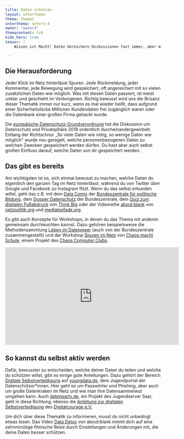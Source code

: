```yaml
---
title: Daten schützen
layout: unterthema
thema: thema1
unterthema: unter1-4
owner: "owner3"
themacontent: fs9
hide_hero: true
teaser: |
    Wissen ist Macht! Daten bereichern Diskussionen fast immer, aber mit schlecht aufbereiteten Daten lassen sich Diskussionen auch manipulieren. Kennst du dich aus, dann kannst du beides unterscheiden.

---
```


## Die Herausforderung
Jeder Klick im Netz hinterlässt Spuren. Jede Rückmeldung, jeder Kommentar, jede Bewegung wird gespeichert, oft angereichert mit so vielen zusätzlichen Daten wie möglich. Was mit diesen Daten passiert, ist meist unklar und geschieht im Verborgenen. Richtig bewusst wird uns die Brisanz dieser Thematik immer nur kurz, wenn es mal wieder heißt, dass aufgrund einer Sicherheitslücke Millionen Kundendaten frei zugänglich waren oder die Datenbank einer großen Firma gehackt wurde.

Die [europäische Datenschutz-Grundverordnung](https://de.wikipedia.org/wiki/Datenschutz-Grundverordnung) hat die Diskussion um Datenschutz und Privatsphäre 2018 ordentlich durcheinandergewirbelt. Entlang der Richtschnur „So viele Daten wie nötig, so wenige Daten wie möglich" wurde neu geregelt, welche personenbezogenen Daten zu welchen Zwecken gespeichert werden dürfen.
Du hast aber auch selbst großen Einfluss darauf, welche Daten von dir gespeichert werden.

## Das gibt es bereits
Am wichtigsten ist es, sich einmal bewusst zu machen, welche Daten du eigentlich den ganzen Tag im Netz hinterlässt, während du von Twitter über Google und Facebook zu Instagram flitzt.
Wenn du das selbst erkunden willst, geht das z.B. mit dem [Data Comix](http://www.bpb.de/mediathek/203501/data-comix) der [Bundeszentrale für politische Bildung](http://www.bpb.de/), dem [Dossier Datenschutz](http://www.bpb.de/gesellschaft/digitales/datenschutz/) der Bundeszentrale, dem [Quiz zum digitalen Fußabdruck](http://sichersurfen.think-big.org/) von [Think Big](https://www.think-big.org/) oder der Videoreihe [about:blank](https://www.youtube.com/channel/UCLGZBlrotKM_nuPPcvuR9SQ/videos) von [netzpolitik.org](https://netzpolitik.org/) und [medialepfade.org](https://medialepfade.org/).

Es gibt auch Konzepte für Workshops, in denen du das Thema mit anderen gemeinsam durchleuchten kannst. Dazu gehören beispielsweise die Methodensammlung [Leben im Datenmeer](http://www.bpb.de/veranstaltungen/netzwerke/teamglobal/67696/leben-im-datenmeer) (auch von der Bundeszentrale zusammengestellt) und der Workshop [Spuren im Netz](https://hackmd.io/s/HyzHKRtwG) von [Chaos macht Schule](https://berlin.ccc.de/wiki/Chaos_macht_Schule), einem Projekt des [Chaos Computer Clubs](https://www.ccc.de/).

<div class="videoiframe"><iframe width="560" height="315" src="https://www.youtube.com/embed/uy2vw-mQ-Kk" frameborder="0" allow="accelerometer; autoplay; encrypted-media; gyroscope; picture-in-picture" allowfullscreen></iframe></div>

## So kannst du selbst aktiv werden
Dafür, bewusster zu entscheiden, welche deiner Daten du teilen und welche du schützen willst, gibt es einige gute Anleitungen.
Dazu gehört der Bereich [Digitale Selbstverteidigung](https://www.youngdata.de/digitale-selbstverteidigung/allgemeines/) auf [youngdata.de](https://www.youngdata.de/), dem Jugendportal der Datenschützer\*innen. Hier geht es um Passwörter und Phishing, aber auch um große Datenkraken im Netz und wie man ihre Datensammelwut umgehen kann. Auch [datenparty.de](http://www.datenparty.de/), ein Projekt des Jugendserver Saar, geht in diese Richtung, ebenso die [Anleitung zur digitalen Selbstverteidigung](https://digitalcourage.de/digitale-selbstverteidigung) des [Digitalcourage e.V.](https://digitalcourage.de/)

Um dich über diese Thematik zu informieren, musst du nicht unbedingt etwas lesen. Das Video [Data Detox](https://www.youtube.com/watch?v=uy2vw-mQ-Kk) von about:blank nimmt dich auf eine zehnminütige filmische Reise durch Einstellungen und Änderungen mit, die deine Daten besser schützen.
